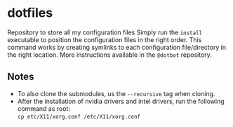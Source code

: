 # dotfiles
Repository to store all my configuration files
Simply run the `install` executable to position the configuration files in the right order.
This command works by creating symlinks to each configuration file/directory in the right location.
More instructions available in the `@dotbot` repository.

## Notes
- To also clone the submodules, us the `--recursive` tag when cloning.
- After the installation of nvidia drivers and intel drivers, run the following command as root:\
`cp etc/X11/xorg.conf /etc/X11/xorg.conf`
